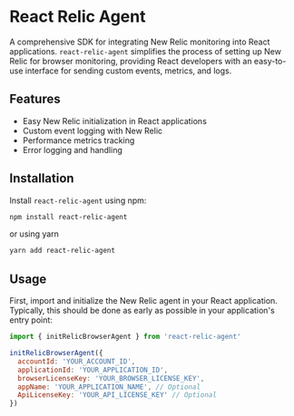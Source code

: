 # React Relic Agent

A comprehensive SDK for integrating New Relic monitoring into React applications. `react-relic-agent` simplifies the process of setting up New Relic for browser monitoring, providing React developers with an easy-to-use interface for sending custom events, metrics, and logs.

## Features

- Easy New Relic initialization in React applications
- Custom event logging with New Relic
- Performance metrics tracking
- Error logging and handling

## Installation

Install `react-relic-agent` using npm:

```bash
npm install react-relic-agent
```

or using yarn

```bash
yarn add react-relic-agent
```

## Usage

First, import and initialize the New Relic agent in your React application. Typically, this should be done as early as possible in your application's entry point:

```javascript
import { initRelicBrowserAgent } from 'react-relic-agent'

initRelicBrowserAgent({
  accountId: 'YOUR_ACCOUNT_ID',
  applicationId: 'YOUR_APPLICATION_ID',
  browserLicenseKey: 'YOUR_BROWSER_LICENSE_KEY',
  appName: 'YOUR_APPLICATION_NAME', // Optional
  ApiLicenseKey: 'YOUR_API_LICENSE_KEY' // Optional
})
```
